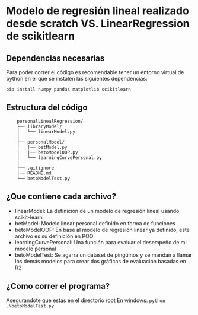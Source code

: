 

# Modelo de regresión lineal realizado desde scratch VS. LinearRegression de scikitlearn


## Dependencias necesarias

Para poder correr el código es recomendable tener un entorno virtual de python en el que se instalen las siguientes dependencias:


``` pip install numpy pandas matplotlib scikitlearn ```

## Estructura del código 


```plaintext
    personalLinealRegression/
    ├── libraryModel/
    │   └── linearModel.py
    |
    ├── personalModel/
    │   |── betModel.py
    |   |── betoModelOOP.py
    |   └── learningCurvePersonal.py
    |
    ├── .gitignore
    |── README.md
    └── betoModelTest.py

```

## ¿Que contiene cada archivo?

- linearModel: La definición de un modelo de regresión lineal usando scikit-learn
- betModel: Modelo linear personal definido en forma de funciones 
- betoModelOOP: En base al modelo de regresión linear ya definido, este archivo es su definición en POO
- learningCurvePersonal: Una función para evaluar el desempeño de mi modelo personal 
- betoModelTest: Se agarra un dataset de pingüinos y se mandan a llamar los demás modelos para crear dos gráficas de evaluación basadas en R2

## ¿Como correr el programa?

Asegurandote que estás en el directorio root
En windows:
``` python .\betoModelTest.py ```

